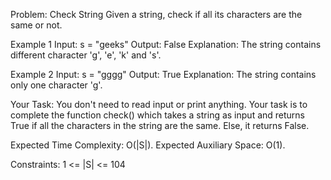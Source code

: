 Problem: Check String
Given a string, check if all its characters are the same or not.

Example 1
Input: s = "geeks"
Output: False
Explanation: The string contains different character 'g', 'e', 'k' and 's'.

Example 2
Input: s = "gggg"
Output: True
Explanation: The string contains only one character 'g'.

Your Task:
You don't need to read input or print anything. Your task is to complete the function check() which takes a string as input and returns True if all the characters in the string are the same. Else, it returns False.

Expected Time Complexity: O(|S|).
Expected Auxiliary Space: O(1).

Constraints: 1 <= |S| <= 104